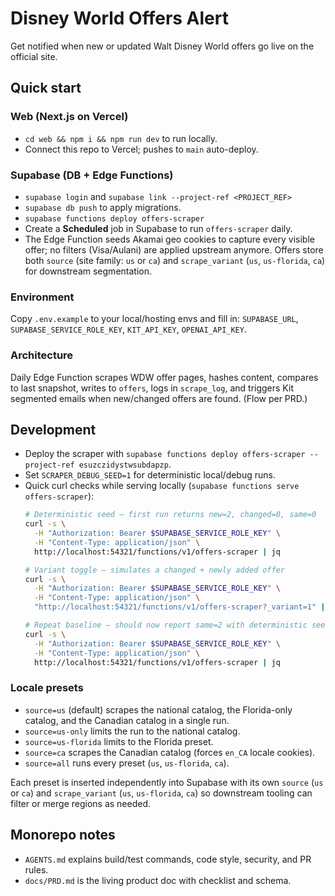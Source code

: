 # Disney World Offers Alert

Get notified when new or updated Walt Disney World offers go live on the official site.

## Quick start

### Web (Next.js on Vercel)
- `cd web && npm i && npm run dev` to run locally.
- Connect this repo to Vercel; pushes to `main` auto-deploy.

### Supabase (DB + Edge Functions)
- `supabase login` and `supabase link --project-ref <PROJECT_REF>`
- `supabase db push` to apply migrations.
- `supabase functions deploy offers-scraper`
- Create a **Scheduled** job in Supabase to run `offers-scraper` daily.
- The Edge Function seeds Akamai geo cookies to capture every visible offer; no filters (Visa/Aulani) are applied upstream anymore. Offers store both `source` (site family: `us` or `ca`) and `scrape_variant` (`us`, `us-florida`, `ca`) for downstream segmentation.

### Environment
Copy `.env.example` to your local/hosting envs and fill in:
`SUPABASE_URL`, `SUPABASE_SERVICE_ROLE_KEY`, `KIT_API_KEY`, `OPENAI_API_KEY`.

### Architecture
Daily Edge Function scrapes WDW offer pages, hashes content, compares to last snapshot, writes to `offers`, logs in `scrape_log`, and triggers Kit segmented emails when new/changed offers are found. (Flow per PRD.)

## Development
- Deploy the scraper with `supabase functions deploy offers-scraper --project-ref esuzczidystwsubdapzp`.
- Set `SCRAPER_DEBUG_SEED=1` for deterministic local/debug runs.
- Quick curl checks while serving locally (`supabase functions serve offers-scraper`):
  ```bash
  # Deterministic seed — first run returns new=2, changed=0, same=0
  curl -s \
    -H "Authorization: Bearer $SUPABASE_SERVICE_ROLE_KEY" \
    -H "Content-Type: application/json" \
    http://localhost:54321/functions/v1/offers-scraper | jq

  # Variant toggle — simulates a changed + newly added offer
  curl -s \
    -H "Authorization: Bearer $SUPABASE_SERVICE_ROLE_KEY" \
    -H "Content-Type: application/json" \
    "http://localhost:54321/functions/v1/offers-scraper?_variant=1" | jq

  # Repeat baseline — should now report same=2 with deterministic seed
  curl -s \
    -H "Authorization: Bearer $SUPABASE_SERVICE_ROLE_KEY" \
    -H "Content-Type: application/json" \
    http://localhost:54321/functions/v1/offers-scraper | jq
  ```

### Locale presets
- `source=us` (default) scrapes the national catalog, the Florida-only catalog, and the Canadian catalog in a single run.
- `source=us-only` limits the run to the national catalog.
- `source=us-florida` limits to the Florida preset.
- `source=ca` scrapes the Canadian catalog (forces `en_CA` locale cookies).
- `source=all` runs every preset (`us`, `us-florida`, `ca`).

Each preset is inserted independently into Supabase with its own `source` (`us` or `ca`) and `scrape_variant` (`us`, `us-florida`, `ca`) so downstream tooling can filter or merge regions as needed.

## Monorepo notes
- `AGENTS.md` explains build/test commands, code style, security, and PR rules.
- `docs/PRD.md` is the living product doc with checklist and schema.
